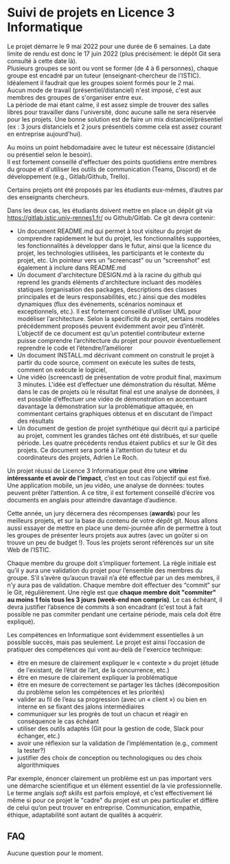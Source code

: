 # Suivi de projets en Licence 3 Informatique 

Le projet démarre le 9 mai 2022 pour une durée de 6 semaines. La date limite de rendu est donc le 17 juin 2022 (plus précisément: le dépôt Git sera consulté à cette date là).  
Plusieurs groupes se sont ou vont se former (de 4 à 6 personnes), chaque groupe est encadré par un tuteur (enseignant-chercheur de l'ISTIC). Idéalement il faudrait que les groupes soient formés pour le 2 mai.  
Aucun mode de travail (présentiel/distanciel) n'est imposé, c'est aux membres des groupes de s'organiser entre eux.  
La période de mai étant calme, il est assez simple de trouver des salles libres pour travailler dans l'université, donc aucune salle ne sera réservée pour les projets. Une bonne solution est de faire un mix distanciel/présentiel (ex : 3 jours distanciels et 2 jours présentiels comme cela est assez courant en entreprise aujourd'hui).  

Au moins un point hebdomadaire avec le tuteur est nécessaire (distanciel ou présentiel selon le besoin).  
Il est fortement conseillé d'effectuer des points quotidiens entre membres du groupe et d'utiliser les outils de communication (Teams, Discord) et de développement (e.g., Gitlab/Github, Trello). 

Certains projets ont été proposés par les étudiants eux-mêmes, d’autres par des enseignants chercheurs.

Dans les deux cas, les étudiants doivent mettre en place un dépôt git via https://gitlab.istic.univ-rennes1.fr/ ou Github/Gitlab. Ce git devra contenir:
 * Un document README.md qui permet à tout visiteur du projet de comprendre rapidement le but du projet, les fonctionnalités supportées, les fonctionnalités à développer dans le futur, ainsi que la licence du projet, les technologies utilisées, les participants et le contexte du projet, etc. Un pointeur vers un “screencast” ou un “screenshot” est également à inclure dans README.md 
 * Un document d'architecture DESIGN.md à la racine du github qui reprend les grands éléments d'architecture incluant des modèles statiques (organisation des packages, descriptions des classes principales et de leurs responsabilités, etc.) ainsi que des modèles dynamiques (flux des événements, scénarios nominaux et exceptionnels, etc.). Il est fortement conseillé d’utiliser UML pour modéliser l’architecture. Selon la spécificité du projet, certains modèles précédemment proposés peuvent évidemment avoir peu d’intérêt. L’objectif de ce document est qu’un potentiel contributeur externe puisse comprendre l’architecture du projet pour pouvoir éventuellement reprendre le code et l’étendre/l’améliorer 
 * Un document INSTALL.md décrivant comment on construit le projet à partir du code source, comment on exécute les suites de tests, comment on exécute le logiciel,
 * Une vidéo (screencast) de présentation de votre produit final, maximum 3 minutes. L'idée est d’effectuer une démonstration du résultat. Même dans le cas de projets où le résultat final est une analyse de données, il est possible d’effectuer une vidéo de démonstration en accentuant davantage la démonstration sur la problématique attaquée, en commentant certains graphiques obtenus et en discutant de l’impact des résultats 
 * Un document de gestion de projet synthétique qui décrit qui a participé au projet, comment les grandes tâches ont été distribués, et sur quelle période. Les quatre précédents rendus étaient publics et sur le Git des projets. Ce document sera porté à l’attention du tuteur et du coordinateurs des projets, Adrien Le Roch.

Un projet réussi de Licence 3 Informatique peut être une **vitrine intéressante et avoir de l’impact**, c’est en tout cas l’objectif qui est fixé. 
Une application mobile, un jeu vidéo, une analyse de données: toutes peuvent prêter l’attention. 
A ce titre, il est fortement conseillé d’écrire vos documents en anglais pour atteindre davantage d’audience. 

Cette année, un jury décernera des récompenses (**awards**) pour les meilleurs projets, et sur la base du contenu de votre dépôt git. Nous allons aussi essayer de mettre en place une demi-journée afin de permettre à tout les groupes de présenter leurs projets aux autres (avec un goûter si on trouve un peu de budget !).
Tous les projets seront référencés sur un site Web de l’ISTIC. 

Chaque membre du groupe doit s’impliquer fortement. La règle initiale est qu’il y aura une validation du projet pour l’ensemble des membres du groupe. S’il s’avère qu’aucun travail n’a été effectué par un des membres, il n’y aura pas de validation. 
Chaque membre doit effectuer des “commit” sur le Git, régulièrement. Une règle est que **chaque membre doit "commiter" au moins 1 fois tous les 3 jours (week-end non compris)**.  Le cas échéant, il devra justifier l’absence de commits à son encadrant (c'est tout à fait possible ne pas commiter pendant une certaine période, mais cela doit être expliqué).

Les compétences en Informatique sont évidemment essentielles à un possible succès, mais pas seulement. Le projet est ainsi l’occasion de pratiquer des compétences qui vont au-delà de l'exercice technique:
 * être en mesure de clairement expliquer le « contexte » du projet (étude de l'existant, de l’état de l’art, de la concurrence, etc.)
 * être en mesure de clairement expliquer la problématique 
 * être en mesure de correctement se partager les tâches (décomposition du problème selon les compétences et les priorités)
 * valider au fil de l’eau sa progression (avec un « client ») ou bien en interne en se fixant des jalons intermédiaires
 * communiquer sur les progrès de tout un chacun et réagir en conséquence le cas échéant
 * utiliser des outils adaptés (Git pour la gestion de code, Slack pour échanger, etc.)
 * avoir une réflexion sur la validation de l’implémentation (e.g., comment la tester?)
 * justifier des choix de conception ou technologiques ou des choix algorithmiques

Par exemple, énoncer clairement un problème est un pas important vers une démarche scientifique et un élément essentiel de la vie professionnelle.
Le terme anglais *soft skills* est parfois employé, et c’est effectivement lié même si pour ce projet le "cadre" du projet est un peu particulier et diffère de celui qu’on peut trouver en entreprise. Communication, empathie, éthique, adaptabilité sont autant de qualités à acquérir. 

## FAQ

Aucune question pour le moment.


